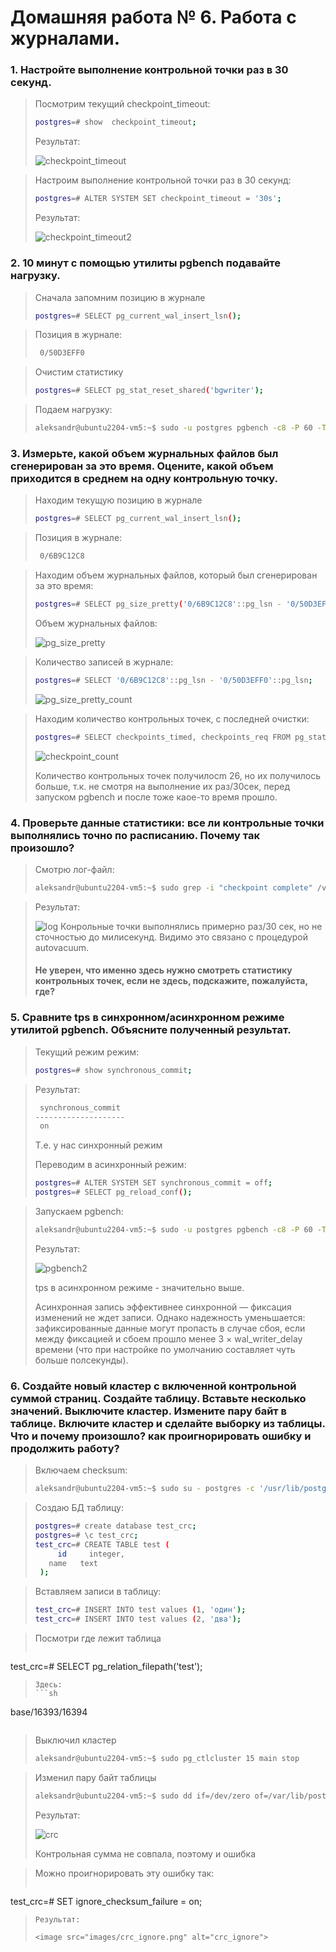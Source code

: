 # Домашняя работа № 6. Работа с журналами.

### 1. Настройте выполнение контрольной точки раз в 30 секунд.
> Посмотрим текущий checkpoint_timeout:
> ```sh
> postgres=# show  checkpoint_timeout;
> ```
>
> Результат:
>
> <image src="images/checkpoint_timeout.png" alt="checkpoint_timeout">

> Настроим выполнение контрольной точки раз в 30 секунд:
> ```sh
> postgres=# ALTER SYSTEM SET checkpoint_timeout = '30s';
> ```
>
> Результат:
>
> <image src="images/checkpoint_timeout2.png" alt="checkpoint_timeout2">

### 2. 10 минут c помощью утилиты pgbench подавайте нагрузку.
> Сначала запомним позицию в журнале
> ```sh
> postgres=# SELECT pg_current_wal_insert_lsn();
> ```

> Позиция в журнале:
> ```sh
>  0/50D3EFF0
> ```

> Очистим статистику
> ```sh
> postgres=# SELECT pg_stat_reset_shared('bgwriter');
> ```

> Подаем нагрузку:
> ```sh
> aleksandr@ubuntu2204-vm5:~$ sudo -u postgres pgbench -c8 -P 60 -T 600 -U postgres postgres
> ```

### 3. Измерьте, какой объем журнальных файлов был сгенерирован за это время. Оцените, какой объем приходится в среднем на одну контрольную точку.
> Находим текущую позицию в журнале
> ```sh
> postgres=# SELECT pg_current_wal_insert_lsn();
> ```

> Позиция в журнале:
> ```sh
>  0/6B9C12C8
> ```

> Находим объем журнальных файлов, который был сгенерирован за это время:
> ```sh
> postgres=# SELECT pg_size_pretty('0/6B9C12C8'::pg_lsn - '0/50D3EFF0'::pg_lsn);
> ```
> Объем журнальных файлов:
>
> <image src="images/pg_size_pretty.png" alt="pg_size_pretty">

> Количество записей в журнале:
> ```sh
> postgres=# SELECT '0/6B9C12C8'::pg_lsn - '0/50D3EFF0'::pg_lsn;
> ```
>
> <image src="images/pg_size_pretty_count.png" alt="pg_size_pretty_count">

> Находим количество контрольных точек, с последней очистки:
> ```sh
> postgres=# SELECT checkpoints_timed, checkpoints_req FROM pg_stat_bgwriter;
> ```
> <image src="images/checkpoint_count.png" alt="checkpoint_count">
>
> Количество контрольных точек получилосm 26, но их получилось больше, т.к. не смотря на выполнение их раз/30сек, перед запуском pgbench и после тоже каое-то время прошло.

### 4. Проверьте данные статистики: все ли контрольные точки выполнялись точно по расписанию. Почему так произошло?
> Смотрю лог-файл:
> ```sh
> aleksandr@ubuntu2204-vm5:~$ sudo grep -i "checkpoint complete" /var/log/postgresql/postgresql-14-main.log
> ```

> Результат:
>
> <image src="images/log.png" alt="log">
> Конрольные точки выполнялись примерно раз/30 сек, но не сточностью до милисекунд. Видимо это связано с процедурой autovacuum.
>
> #### Не уверен, что именно здесь нужно смотреть статистику контрольных точек, если не здесь, подскажите, пожалуйста, где?

### 5. Сравните tps в синхронном/асинхронном режиме утилитой pgbench. Объясните полученный результат.
> Текущий режим режим:
> ```sh
> postgres=# show synchronous_commit;
> ```

> Результат:
> ```sh
>  synchronous_commit
> --------------------
>  on
> ```
>
> Т.е. у нас синхронный режим
>
> Переводим в асинхронный режим:
> ```sh
> postgres=# ALTER SYSTEM SET synchronous_commit = off;
> postgres=# SELECT pg_reload_conf();
> ```

> Запускаем pgbench:
> ```sh
> aleksandr@ubuntu2204-vm5:~$ sudo -u postgres pgbench -c8 -P 60 -T 600 -U postgres postgres
> ```
> Результат:
>
> <image src="images/pgbench2.png" alt="pgbench2">
>
> tps в асинхронном режиме - значительно выше.
>
> Асинхронная запись эффективнее синхронной — фиксация изменений не ждет записи. Однако надежность уменьшается: зафиксированные данные могут пропасть в случае сбоя, если между фиксацией и сбоем прошло менее 3 × wal_writer_delay времени (что при настройке по умолчанию составляет чуть больше полсекунды).


### 6. Создайте новый кластер с включенной контрольной суммой страниц. Создайте таблицу. Вставьте несколько значений. Выключите кластер. Измените пару байт в таблице. Включите кластер и сделайте выборку из таблицы. Что и почему произошло? как проигнорировать ошибку и продолжить работу?
> Включаем checksum:
> ```sh
> aleksandr@ubuntu2204-vm5:~$ sudo su - postgres -c '/usr/lib/postgresql/15/bin/pg_checksums --enable -D "/var/lib/postgresql/15/main"'
> ```

> Создаю БД  таблицу:
> ```sh
> postgres=# create database test_crc;
> postgres=# \c test_crc;
> test_crc=# CREATE TABLE test (
>      id     integer,                                      
> 	 name   text
>  );
> ```

> Вставляем записи в таблицу:
> ```sh
> test_crc=# INSERT INTO test values (1, 'один');
> test_crc=# INSERT INTO test values (2, 'два');
> ```

> Посмотри где лежит таблица 
> ```sh
test_crc=# SELECT pg_relation_filepath('test');
> ```
> Здесь:
> ```sh
base/16393/16394
> ```

> Выключил кластер
> ```sh
> aleksandr@ubuntu2204-vm5:~$ sudo pg_ctlcluster 15 main stop
> ```

> Изменил пару байт таблицы
> ```sh
> aleksandr@ubuntu2204-vm5:~$ sudo dd if=/dev/zero of=/var/lib/postgresql/15/main/base/16393/16394 oflag=dsync conv=notrunc bs=1 count=8
> ```
> Результат:
> 
> <image src="images/crc.png" alt="crc">
>
> Контрольная сумма не совпала, поэтому и ошибка

> Можно проигнорировать эту ошибку так:
> ```sh
test_crc=# SET ignore_checksum_failure = on;
> ```
> Результат:
> 
> <image src="images/crc_ignore.png" alt="crc_ignore">